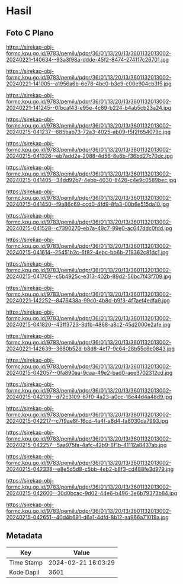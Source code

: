 # Hasil

## Foto C Plano

https://sirekap-obj-formc.kpu.go.id/9783/pemilu/pdpr/36/01/13/20/13/3601132013002-20240221-140634--93a3f98a-ddde-45f2-8474-274117c26701.jpg

https://sirekap-obj-formc.kpu.go.id/9783/pemilu/pdpr/36/01/13/20/13/3601132013002-20240221-141005--a1956a6b-6e78-4bc0-b3e9-c00e904cb3f5.jpg

https://sirekap-obj-formc.kpu.go.id/9783/pemilu/pdpr/36/01/13/20/13/3601132013002-20240221-141245--0fbcaf43-e95e-4c89-b224-b4ab5cb23a24.jpg

https://sirekap-obj-formc.kpu.go.id/9783/pemilu/pdpr/36/01/13/20/13/3601132013002-20240215-041237--685bab73-72a3-4025-ab09-f5f2f654079c.jpg

https://sirekap-obj-formc.kpu.go.id/9783/pemilu/pdpr/36/01/13/20/13/3601132013002-20240215-041326--eb7add2e-2088-4d56-8e6b-f36bd27c70dc.jpg

https://sirekap-obj-formc.kpu.go.id/9783/pemilu/pdpr/36/01/13/20/13/3601132013002-20240215-041405--34dd92b7-4ebb-4030-8426-c4e9c0589bec.jpg

https://sirekap-obj-formc.kpu.go.id/9783/pemilu/pdpr/36/01/13/20/13/3601132013002-20240215-041450--f9a86c69-ccd0-4fd9-8fa3-00b6e515da10.jpg

https://sirekap-obj-formc.kpu.go.id/9783/pemilu/pdpr/36/01/13/20/13/3601132013002-20240215-041528--c7390270-eb7a-49c7-99e0-ac647ddc0fdd.jpg

https://sirekap-obj-formc.kpu.go.id/9783/pemilu/pdpr/36/01/13/20/13/3601132013002-20240215-041614--25451b2c-6f82-4ebc-bb6b-219362c81dc1.jpg

https://sirekap-obj-formc.kpu.go.id/9783/pemilu/pdpr/36/01/13/20/13/3601132013002-20240215-041709--c5b4925c-e313-402b-89d2-56bc7f43f709.jpg

https://sirekap-obj-formc.kpu.go.id/9783/pemilu/pdpr/36/01/13/20/13/3601132013002-20240221-142252--8476438a-99c0-4b8d-b9f3-4f7aef4edfa9.jpg

https://sirekap-obj-formc.kpu.go.id/9783/pemilu/pdpr/36/01/13/20/13/3601132013002-20240215-041820--43ff3723-3dfb-4868-a8c2-45d2000e2afe.jpg

https://sirekap-obj-formc.kpu.go.id/9783/pemilu/pdpr/36/01/13/20/13/3601132013002-20240221-142639--3680b52d-b8d8-4ef7-9c64-28b55c6e0843.jpg

https://sirekap-obj-formc.kpu.go.id/9783/pemilu/pdpr/36/01/13/20/13/3601132013002-20240215-042057--0fa890aa-9caa-49e2-bad0-aee3702312cd.jpg

https://sirekap-obj-formc.kpu.go.id/9783/pemilu/pdpr/36/01/13/20/13/3601132013002-20240215-042139--d72c3109-67f0-4a23-a0cc-18e44d4a48d9.jpg

https://sirekap-obj-formc.kpu.go.id/9783/pemilu/pdpr/36/01/13/20/13/3601132013002-20240215-042217--c7f9ae8f-16cd-4a4f-a8d4-fa6030da7993.jpg

https://sirekap-obj-formc.kpu.go.id/9783/pemilu/pdpr/36/01/13/20/13/3601132013002-20240215-042257--5aa975fa-4afc-42b9-8f1b-41112a8437ab.jpg

https://sirekap-obj-formc.kpu.go.id/9783/pemilu/pdpr/36/01/13/20/13/3601132013002-20240215-042338--e8e5d5d8-c5bb-4eb2-b8f3-cd488fe3d979.jpg

https://sirekap-obj-formc.kpu.go.id/9783/pemilu/pdpr/36/01/13/20/13/3601132013002-20240215-042600--30d0bcac-9d02-44e6-b496-3e6b79373b84.jpg

https://sirekap-obj-formc.kpu.go.id/9783/pemilu/pdpr/36/01/13/20/13/3601132013002-20240215-042651--40d4b691-d6a1-4dfd-8b12-aa966a71019a.jpg


## Metadata

| Key        | Value               |
| ---------- | ------------------- |
| Time Stamp | 2024-02-21 16:03:29 |
| Kode Dapil | 3601                |



